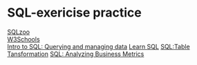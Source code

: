 # SQL-exericise practice
[SQLzoo](https://sqlzoo.net) 
<br />
[W3Schools](https://www.w3schools.com/sql/) <br />
[Intro to SQL: Querying and managing data](https://www.khanacademy.org/computing/computer-programming/sql)
[Learn SQL](https://www.codecademy.com/learn/learn-sql)
[SQL:Table Tansformation](https://www.codecademy.com/learn/sql-table-transformation)
[SQL: Analyzing Business Metrics](https://www.codecademy.com/learn/sql-analyzing-business-metrics)
